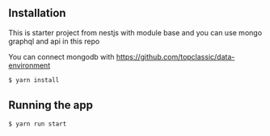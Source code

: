 ## Installation

This is starter project from nestjs with module base and you can use mongo graphql and api in this repo

You can connect mongodb with https://github.com/topclassic/data-environment

```bash
$ yarn install

```

## Running the app

```bash
$ yarn run start

```